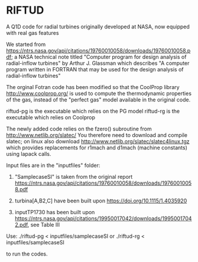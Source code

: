 # RIFTUD
A Q1D code for radial turbines originally developed at NASA, now equipped with real gas features

We started from https://ntrs.nasa.gov/api/citations/19760010058/downloads/19760010058.pdf; a NASA technical note titled
"Computer program for design analysis of radial-inflow turbines" by Arthur J. Glassman
which describes "A computer program written in FORTRAN that may be used for the design analysis of radial-inflow turbines"

The orginal Fotran code has been modified so that the CoolProp library http://www.coolprop.org/
is used to compute the thermodynamic properties of the gas, instead of the "perfect gas" model available
in the original code.

riftud-pg is the executable which relies on the PG model
riftud-rg is the executable which relies on Coolprop

The newly added code relies on the fzero() subroutine from http://www.netlib.org/slatec/
You therefore need to download and compile slatec; on linux also download http://www.netlib.org/slatec/slatec4linux.tgz
which provides replacements for r1mach and d1mach (machine constants) using lapack calls.

Input files are in the "inputfiles" folder:

1. "SamplecaseSI" is taken from the original report https://ntrs.nasa.gov/api/citations/19760010058/downloads/19760010058.pdf

2. turbina[A,B2,C] have been built upon https://doi.org/10.1115/1.4035920

3. inputTP1730 has been built upon https://ntrs.nasa.gov/api/citations/19950017042/downloads/19950017042.pdf, see Table III

Use:
./riftud-pg < inputfiles/samplecaseSI  or
./riftud-rg < inputfiles/samplecaseSI

to run the codes.
